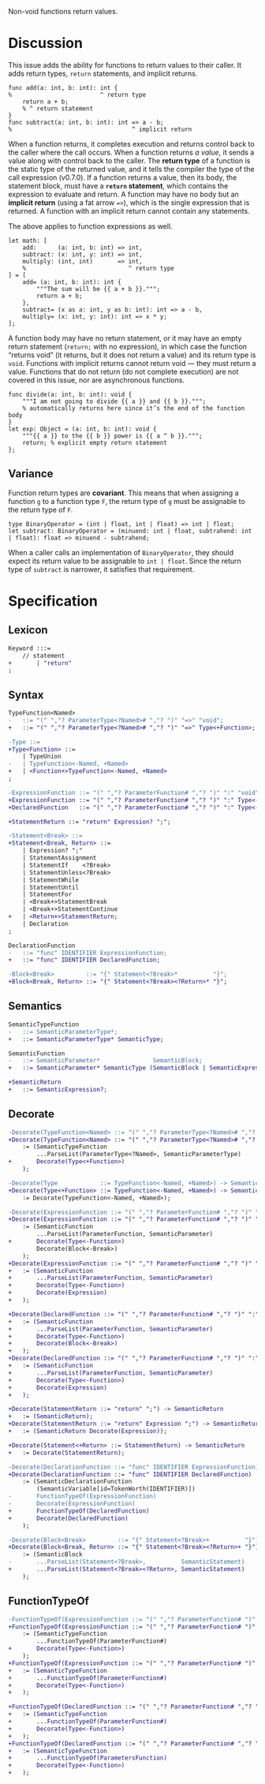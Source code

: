 Non-void functions return values.

# Discussion
This issue adds the ability for functions to return values to their caller. It adds return types, `return` statements, and implicit returns.
```cp
func add(a: int, b: int): int {
%                         ^ return type
	return a + b;
	% ^ return statement
}
func subtract(a: int, b: int): int => a - b;
%                                  ^ implicit return
```

When a function returns, it completes execution and returns control back to the caller where the call occurs. When a function returns *a value*, it sends a value along with control back to the caller. The **return type** of a function is the static type of the returned value, and it tells the compiler the type of the call expression (v0.7.0). If a function returns a value, then its body, the statement block, must have a **`return` statement**, which contains the expression to evaluate and return. A function may have no body but an **implicit return** (using a fat arrow `=>`), which is the single expression that is returned. A function with an implicit return cannot contain any statements.

The above applies to function expressions as well.
```cp
let math: [
	add:      (a: int, b: int) => int,
	subtract: (x: int, y: int) => int,
	multiply: (int, int)       => int,
	%                             ^ return type
] = [
	add= (a: int, b: int): int {
		"""The sum will be {{ a + b }}.""";
		return a + b;
	},
	subtract= (x as a: int, y as b: int): int => a - b,
	multiply= (x: int, y: int): int => x * y;
];
```

A function body may have no return statement, or it may have an empty return statement (`return;` with no expression), in which case the function “returns void” (it returns, but it does not return a value) and its return type is `void`. Functions with implicit returns cannot return void — they must return a value. Functions that do not return (do not complete execution) are not covered in this issue, nor are asynchronous functions.
```cp
func divide(a: int, b: int): void {
	"""I am not going to divide {{ a }} and {{ b }}.""";
	% automatically returns here since it’s the end of the function body
}
let exp: Object = (a: int, b: int): void {
	"""{{ a }} to the {{ b }} power is {{ a ^ b }}.""";
	return; % explicit empty return statement
};
```

## Variance
Function return types are **covariant**. This means that when assigning a function `g` to a function type `F`, the return type of `g` must be assignable to the return type of `F`.
```cp
type BinaryOperator = (int | float, int | float) => int | float;
let subtract: BinaryOperator = (minuend: int | float, subtrahend: int | float): float => minuend - subtrahend;
```
When a caller calls an implementation of `BinaryOperator`, they should expect its return value to be assignable to `int | float`. Since the return type of `subtract` is narrower, it satisfies that requirement.

# Specification

## Lexicon
```diff
Keyword :::=
	// statement
+		| "return"
;
```

## Syntax
```diff
TypeFunction<Named>
-	::= "(" ","? ParameterType<?Named># ","? ")" "=>" "void";
+	::= "(" ","? ParameterType<?Named># ","? ")" "=>" Type<+Function>;

-Type ::=
+Type<Function> ::=
	| TypeUnion
-	| TypeFunction<-Named, +Named>
+	| <Function+>TypeFunction<-Named, +Named>
;

-ExpressionFunction ::= "(" ","? ParameterFunction# ","? ")" ":" "void"           Block<-Break>;
+ExpressionFunction ::= "(" ","? ParameterFunction# ","? ")" ":" Type<-Function> (Block<-Break> | "=>" Expression);
+DeclaredFunction   ::= "(" ","? ParameterFunction# ","? ")" ":" Type<-Function> (Block<-Break> | "=>" Expression ";");

+StatementReturn ::= "return" Expression? ";";

-Statement<Break> ::=
+Statement<Break, Return> ::=
	| Expression? ";"
	| StatementAssignment
	| StatementIf    <?Break>
	| StatementUnless<?Break>
	| StatementWhile
	| StatementUntil
	| StatementFor
	| <Break+>StatementBreak
	| <Break+>StatementContinue
+	| <Return+>StatementReturn;
	| Declaration
;

DeclarationFunction
-	::= "func" IDENTIFIER ExpressionFunction;
+	::= "func" IDENTIFIER DeclaredFunction;

-Block<Break>         ::= "{" Statement<?Break>*          "}";
+Block<Break, Return> ::= "{" Statement<?Break><?Return>* "}";
```

## Semantics
```diff
SemanticTypeFunction
-	::= SemanticParameterType*;
+	::= SemanticParameterType* SemanticType;

SemanticFunction
-	::= SemanticParameter*               SemanticBlock;
+	::= SemanticParameter* SemanticType (SemanticBlock | SemanticExpression);

+SemanticReturn
+	::= SemanticExpression?;
```

## Decorate
```diff
-Decorate(TypeFunction<Named> ::= "(" ","? ParameterType<?Named># ","? ")" "=>" "void")          -> SemanticTypeFunction
+Decorate(TypeFunction<Named> ::= "(" ","? ParameterType<?Named># ","? ")" "=>" Type<+Function>) -> SemanticTypeFunction
	:= (SemanticTypeFunction
		...ParseList(ParameterType<?Named>, SemanticParameterType)
+		Decorate(Type<+Function>)
	);

-Decorate(Type            ::= TypeFunction<-Named, +Named>) -> SemanticTypeFunction
+Decorate(Type<+Function> ::= TypeFunction<-Named, +Named>) -> SemanticTypeFunction
	:= Decorate(TypeFunction<-Named, +Named>);

-Decorate(ExpressionFunction ::= "(" ","? ParameterFunction# ","? ")" ":" "void"          Block<-Break>) -> SemanticFunction
+Decorate(ExpressionFunction ::= "(" ","? ParameterFunction# ","? ")" ":" Type<-Function> Block<-Break>) -> SemanticFunction
	:= (SemanticFunction
		...ParseList(ParameterFunction, SemanticParameter)
+		Decorate(Type<-Function>)
		Decorate(Block<-Break>)
	);
+Decorate(ExpressionFunction ::= "(" ","? ParameterFunction# ","? ")" ":" Type<-Function> "=>" Expression) -> SemanticFunction
+	:= (SemanticFunction
+		...ParseList(ParameterFunction, SemanticParameter)
+		Decorate(Type<-Function>)
+		Decorate(Expression)
+	);

+Decorate(DeclaredFunction ::= "(" ","? ParameterFunction# ","? ")" ":" Type<-Function> Block<-Break>) -> SemanticFunction
+	:= (SemanticFunction
+		...ParseList(ParameterFunction, SemanticParameter)
+		Decorate(Type<-Function>)
+		Decorate(Block<-Break>)
+	);
+Decorate(DeclaredFunction ::= "(" ","? ParameterFunction# ","? ")" ":" Type<-Function> "=>" Expression ";") -> SemanticFunction
+	:= (SemanticFunction
+		...ParseList(ParameterFunction, SemanticParameter)
+		Decorate(Type<-Function>)
+		Decorate(Expression)
+	);

+Decorate(StatementReturn ::= "return" ";") -> SemanticReturn
+	:= (SemanticReturn);
+Decorate(StatementReturn ::= "return" Expression ";") -> SemanticReturn
+	:= (SemanticReturn Decorate(Expression));

+Decorate(Statement<+Return> ::= StatementReturn) -> SemanticReturn
+	:= Decorate(StatementReturn);

-Decorate(DeclarationFunction ::= "func" IDENTIFIER ExpressionFunction) -> SemanticDeclarationFunction
+Decorate(DeclarationFunction ::= "func" IDENTIFIER DeclaredFunction)   -> SemanticDeclarationFunction
	:= (SemanticDeclarationFunction
		(SemanticVariable[id=TokenWorth(IDENTIFIER)])
-		FunctionTypeOf(ExpressionFunction)
-		Decorate(ExpressionFunction)
+		FunctionTypeOf(DeclaredFunction)
+		Decorate(DeclaredFunction)
	);

-Decorate(Block<Break>         ::= "{" Statement<?Break>+          "}") -> SemanticBlock
+Decorate(Block<Break, Return> ::= "{" Statement<?Break><?Return>+ "}") -> SemanticBlock
	:= (SemanticBlock
-		...ParseList(Statement<?Break>,          SemanticStatement)
+		...ParseList(Statement<?Break><?Return>, SemanticStatement)
	);
```

## FunctionTypeOf
```diff
-FunctionTypeOf(ExpressionFunction ::= "(" ","? ParameterFunction# ")" ":" "void"          Block<-Break>) -> SemanticTypeFunction
+FunctionTypeOf(ExpressionFunction ::= "(" ","? ParameterFunction# ")" ":" Type<-Function> Block<-Break>) -> SemanticTypeFunction
	:= (SemanticTypeFunction
		...FunctionTypeOf(ParameterFunction#)
+		Decorate(Type<-Function>)
	);
+FunctionTypeOf(ExpressionFunction ::= "(" ","? ParameterFunction# ")" ":" Type<-Function> "=>" Expression) -> SemanticTypeFunction
+	:= (SemanticTypeFunction
+		...FunctionTypeOf(ParameterFunction#)
+		Decorate(Type<-Function>)
+	);

+FunctionTypeOf(DeclaredFunction ::= "(" ","? ParameterFunction# ","? ")" ":" Type<-Function> Block<-Break>) -> SemanticTypeFunction
+	:= (SemanticTypeFunction
+		...FunctionTypeOf(ParameterFunction#)
+		Decorate(Type<-Function>)
+	);
+FunctionTypeOf(DeclaredFunction ::= "(" ","? ParameterFunction# ","? ")" ":" Type<-Function> "=>" Expression ";") -> SemanticTypeFunction
+	:= (SemanticTypeFunction
+		...FunctionTypeOf(ParametersFunction)
+		Decorate(Type<-Function>)
+	);
```
